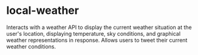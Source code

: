 # local-weather
Interacts with a weather API to display the current weather situation at the user's location, displaying temperature, sky conditions, and graphical weather representations in response. Allows users to tweet their current weather conditions.

